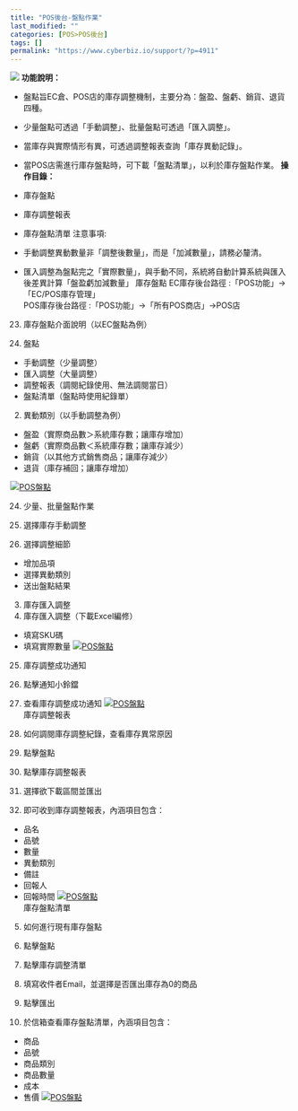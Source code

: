```yaml
---
title: "POS後台-盤點作業"
last_modified: ""
categories: [POS>POS後台]
tags: []
permalink: "https://www.cyberbiz.io/support/?p=4911"
---
```


![](https://www.cyberbiz.io/support/wp-content/uploads/企業版.png) **功能說明：**  

* 盤點旨EC倉、POS店的庫存調整機制，主要分為：盤盈、盤虧、銷貨、退貨四種。
* 少量盤點可透過「手動調整」、批量盤點可透過「匯入調整」。
* 當庫存與實際情形有異，可透過調整報表查詢「庫存異動記錄」。
* 當POS店需進行庫存盤點時，可下載「盤點清單」，以利於庫存盤點作業。
**操作目錄：**

* 庫存盤點
* 庫存調整報表
* 庫存盤點清單
注意事項:  

* 手動調整異動數量非「調整後數量」，而是「加減數量」，請務必釐清。
* 匯入調整為盤點完之「實際數量」，與手動不同，系統將自動計算系統與匯入後差異計算「盤盈虧加減數量」
庫存盤點 EC庫存後台路徑 :「POS功能」→「EC/POS庫存管理」  
POS庫存後台路徑 :「POS功能」→「所有POS商店」→POS店  


23. 庫存盤點介面說明（以EC盤點為例）


1. 盤點
* 手動調整（少量調整）
* 匯入調整（大量調整）
* 調整報表（調閱紀錄使用、無法調閱當日）
* 盤點清單（盤點時使用紀錄單）


2. 異動類別（以手動調整為例）
* 盤盈（實際商品數＞系統庫存數；讓庫存增加）
* 盤虧（實際商品數＜系統庫存數；讓庫存減少）
* 銷貨（以其他方式銷售商品；讓庫存減少）
* 退貨（庫存補回；讓庫存增加）

[![POS盤點](https://www.cyberbiz.io/support/wp-content/uploads/POS盤點作業1.png)](https://www.cyberbiz.io/support/wp-content/uploads/POS盤點作業1.png)  

24. 少量、批量盤點作業


1. 選擇庫存手動調整
2. 選擇調整細節
* 增加品項
* 選擇異動類別
* 送出盤點結果
3. 庫存匯入調整
4. 庫存匯入調整（下載Excel編修）
* 填寫SKU碼
* 填寫實際數量
[![POS盤點](https://www.cyberbiz.io/support/wp-content/uploads/POS盤點作業2-1.png)](https://www.cyberbiz.io/support/wp-content/uploads/POS盤點作業2-1.png)  

25. 庫存調整成功通知
1. 點擊通知小鈴鐺
2. 查看庫存調整成功通知
[![POS盤點](https://www.cyberbiz.io/support/wp-content/uploads/POS盤點作業5.png)](https://www.cyberbiz.io/support/wp-content/uploads/POS盤點作業5.png)  
庫存調整報表

26. 如何調閱庫存調整紀錄，查看庫存異常原因


1. 點擊盤點
2. 點擊庫存調整報表
3. 選擇欲下載區間並匯出
4. 即可收到庫存調整報表，內涵項目包含：
* 品名
* 品號
* 數量
* 異動類別
* 備註
* 回報人
* 回報時間
[![POS盤點](https://www.cyberbiz.io/support/wp-content/uploads/POS盤點作業3.png)](https://www.cyberbiz.io/support/wp-content/uploads/POS盤點作業3.png)  
庫存盤點清單

5. 如何進行現有庫存盤點


1. 點擊盤點
2. 點擊庫存調整清單
3. 填寫收件者Email，並選擇是否匯出庫存為0的商品
4. 點擊匯出
5. 於信箱查看庫存盤點清單，內涵項目包含：
* 商品
* 品號
* 商品類別
* 商品數量
* 成本
* 售價
[![POS盤點](https://www.cyberbiz.io/support/wp-content/uploads/POS盤點作業4.png)](https://www.cyberbiz.io/support/wp-content/uploads/POS盤點作業4.png)  


